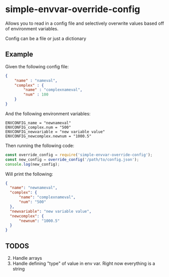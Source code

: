 # simple-envvar-override-config

Allows you to read in a config file and selectively overwrite values based off of environment variables.

Config can be a file or just a dictionary

## Example
Given the following config file:
```json
{
    "name" : "nameval",
    "complex" : {
        "name" : "complexnameval",
        "num" : 100
    }
}
```
And the following environment variables:
```
ENVCONFIG_name = "newnameval"
ENVCONFIG_complex.num = "500"
ENVCONFIG_newvariable = "new variable value"
ENVCONFIG_newcomplex.newnum = "1000.5"
```
Then running the following code:
```javascript
const override_config = require('simple-envvar-override-config');
const new_config = override_config('/path/to/config.json');
console.log(new_config);
```
Will print the following:
```json
{
  "name": "newnameval",
  "complex": { 
      "name": "complexnameval", 
      "num": "500" 
  },
  "newvariable": "new variable value",
  "newcomplex": { 
      "newnum": "1000.5" 
  }
}
```

## TODOS
2) Handle arrays
3) Handle defining "type" of value in env var. Right now everything is a string